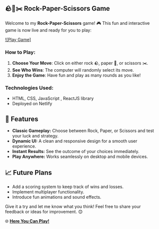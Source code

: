 ## 🪨📄✂️ Rock-Paper-Scissors Game

Welcome to my **Rock-Paper-Scissors** game! 🎮 This fun and interactive game is now live and ready for you to play:

[![Play Game]](https://rock-paper-scissors-game-srav.netlify.app)

### How to Play:
1. **Choose Your Move**: Click on either rock 🪨, paper 📃, or scissors ✂️.
2. **See Who Wins**: The computer will randomly select its move.
3. **Enjoy the Game**: Have fun and play as many rounds as you like!

### Technologies Used:
- HTML, CSS, JavaScript , ReactJS library
- Deployed on Netlify

## 🌟 Features
- **Classic Gameplay:** Choose between Rock, Paper, or Scissors and test your luck and strategy.
- **Dynamic UI:** A clean and responsive design for a smooth user experience.
- **Instant Results:** See the outcome of your choices immediately.
- **Play Anywhere:** Works seamlessly on desktop and mobile devices.

## 📈 Future Plans
- Add a scoring system to keep track of wins and losses.
- Implement multiplayer functionality.
- Introduce fun animations and sound effects.

Give it a try and let me know what you think! Feel free to share your feedback or ideas for improvement. 😊

🌐 **[Here You Can Play!](https://rock-paper-scissors-game-srav.netlify.app)**
